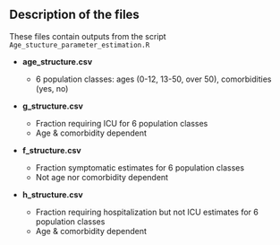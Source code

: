 ## Description of the files

These files contain outputs from the script `Age_stucture_parameter_estimation.R`

* **age_structure.csv**
    * 6 population classes: ages (0-12, 13-50, over 50), comorbidities (yes, no)

* **g_structure.csv**
    * Fraction requiring ICU for 6 population classes
    * Age & comorbidity dependent
    
* **f_structure.csv**
    * Fraction symptomatic estimates for 6 population classes
    * Not age nor comorbidity dependent

* **h_structure.csv**
    * Fraction requiring hospitalization but not ICU estimates for 6 population classes
    * Age & comorbidity dependent

